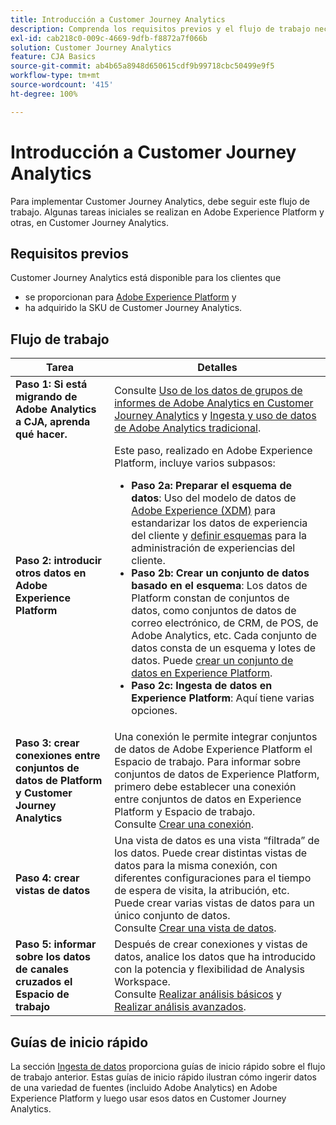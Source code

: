 ```yaml
---
title: Introducción a Customer Journey Analytics
description: Comprenda los requisitos previos y el flujo de trabajo necesarios para implementar Customer Journey Analytics.
exl-id: cab218c0-009c-4669-9dfb-f8872a7f066b
solution: Customer Journey Analytics
feature: CJA Basics
source-git-commit: ab4b65a8948d650615cdf9b99718cbc50499e9f5
workflow-type: tm+mt
source-wordcount: '415'
ht-degree: 100%

---
```


# Introducción a Customer Journey Analytics

Para implementar Customer Journey Analytics, debe seguir este flujo de trabajo. Algunas tareas iniciales se realizan en Adobe Experience Platform y otras, en Customer Journey Analytics.

## Requisitos previos

Customer Journey Analytics está disponible para los clientes que

* se proporcionan para [Adobe Experience Platform](https://www.adobe.com/es/experience-platform.html) y
* ha adquirido la SKU de Customer Journey Analytics.

## Flujo de trabajo

| Tarea | Detalles |
| --- | --- |
| **Paso 1: Si está migrando de Adobe Analytics a CJA, aprenda qué hacer.** | Consulte [Uso de los datos de grupos de informes de Adobe Analytics en Customer Journey Analytics](/help/getting-started/aa-vs-cja/aa-data-in-cja.md) y [Ingesta y uso de datos de Adobe Analytics tradicional](../data-ingestion/analytics.md). |
| **Paso 2: introducir otros datos en Adobe Experience Platform** | Este paso, realizado en Adobe Experience Platform, incluye varios subpasos:<ul><li>**Paso 2a: Preparar el esquema de datos**: Uso del modelo de datos de [Adobe Experience (XDM)](https://experienceleague.adobe.com/docs/experience-platform/xdm/home.html?lang=es) para estandarizar los datos de experiencia del cliente y [definir esquemas](https://experienceleague.adobe.com/docs/experience-platform/xdm/tutorials/create-schema-ui.html?lang=es) para la administración de experiencias del cliente.</li><li>**Paso 2b: Crear un conjunto de datos basado en el esquema**: Los datos de Platform constan de conjuntos de datos, como conjuntos de datos de correo electrónico, de CRM, de POS, de Adobe Analytics, etc. Cada conjunto de datos consta de un esquema y lotes de datos. Puede [crear un conjunto de datos en Experience Platform](https://experienceleague.adobe.com/docs/platform-learn/getting-started-for-data-architects-and-data-engineers/create-datasets.html?lang=es).</li><li>**Paso 2c: Ingesta de datos en Experience Platform**: Aquí tiene varias opciones.</li></ul> |
| **Paso 3: crear conexiones entre conjuntos de datos de Platform y Customer Journey Analytics** | Una conexión le permite integrar conjuntos de datos de Adobe Experience Platform el Espacio de trabajo. Para informar sobre conjuntos de datos de Experience Platform, primero debe establecer una conexión entre conjuntos de datos en Experience Platform y Espacio de trabajo.<br>Consulte [Crear una conexión](/help/connections/create-connection.md). |
| **Paso 4: crear vistas de datos** | Una vista de datos es una vista “filtrada” de los datos. Puede crear distintas vistas de datos para la misma conexión, con diferentes configuraciones para el tiempo de espera de visita, la atribución, etc. Puede crear varias vistas de datos para un único conjunto de datos.<br>Consulte [Crear una vista de datos](/help/data-views/create-dataview.md). |
| **Paso 5: informar sobre los datos de canales cruzados el Espacio de trabajo** | Después de crear conexiones y vistas de datos, analice los datos que ha introducido con la potencia y flexibilidad de Analysis Workspace.<br>Consulte [Realizar análisis básicos](/help/analysis-workspace/perform-basic-analysis.md) y [Realizar análisis avanzados](/help/analysis-workspace/perform-adv-analysis.md). |

## Guías de inicio rápido

La sección [Ingesta de datos](../data-ingestion/data-ingestion.md) proporciona guías de inicio rápido sobre el flujo de trabajo anterior. Estas guías de inicio rápido ilustran cómo ingerir datos de una variedad de fuentes (incluido Adobe Analytics) en Adobe Experience Platform y luego usar esos datos en Customer Journey Analytics.
